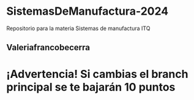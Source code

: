 # SistemasDeManufactura-2024
Repositorio para la materia Sistemas de manufactura ITQ

## Valeriafrancobecerra
# ¡Advertencia! Si cambias el branch principal se te bajarán 10 puntos
